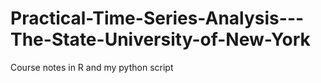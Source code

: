 # Practical-Time-Series-Analysis---The-State-University-of-New-York
Course notes in R and my python script
